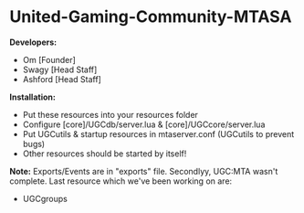 # United-Gaming-Community-MTASA

**Developers:**
* Om [Founder]
* Swagy [Head Staff]
* Ashford [Head Staff]

**Installation:**
* Put these resources into your resources folder
* Configure [core]/UGCdb/server.lua & [core]/UGCcore/server.lua
* Put UGCutils & startup resources in mtaserver.conf (UGCutils to prevent bugs)
* Other resources should be started by itself!

**Note:** Exports/Events are in "exports" file. Secondlyy, UGC:MTA wasn't complete. Last resource which we've been working on are:
* UGCgroups
